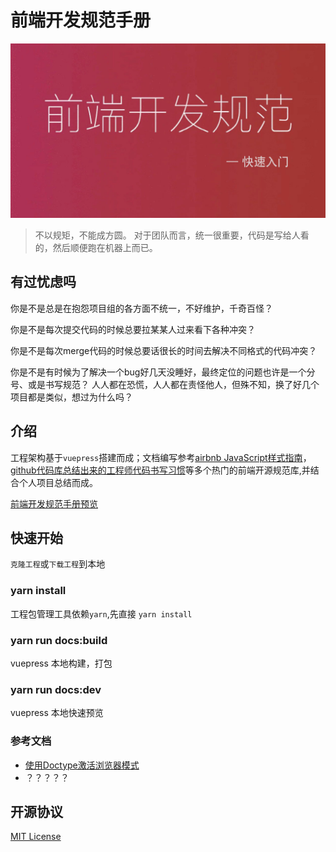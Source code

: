 # 前端开发规范手册

![front-end-develop-standard01.jpg](./docs/images/front-end-develop-standard01.jpg)

> 不以规矩，不能成方圆。 对于团队而言，统一很重要，代码是写给人看的，然后顺便跑在机器上而已。

## 有过忧虑吗

你是不是总是在抱怨项目组的各方面不统一，不好维护，千奇百怪？

你是不是每次提交代码的时候总要拉某某人过来看下各种冲突？

你是不是每次merge代码的时候总要话很长的时间去解决不同格式的代码冲突？

你是不是有时候为了解决一个bug好几天没睡好，最终定位的问题也许是一个分号、或是书写规范？ 人人都在恐慌，人人都在责怪他人，但殊不知，换了好几个项目都是类似，想过为什么吗？

## 介绍

工程架构基于`vuepress`搭建而成；文档编写参考[airbnb JavaScript样式指南](https://github.com/airbnb/javascript)，[github代码库总结出来的工程师代码书写习惯](http://alloyteam.github.io/CodeGuide/#js-indentation)等多个热门的前端开源规范库,并结合个人项目总结而成。

[前端开发规范手册预览](https://wiki.niceboybao.com/front-end-develop-standard/)

## 快速开始

`克隆工程`或`下载工程`到本地

### yarn install

工程包管理工具依赖`yarn`,先直接 `yarn install`

### yarn run docs:build

vuepress 本地构建，打包

### yarn run docs:dev

vuepress 本地快速预览

### 参考文档

- [使用Doctype激活浏览器模式](https://hsivonen.fi/doctype/)
- ？？？？？

## 开源协议

[MIT License](https://github.com/niceboybao/front-end-develop-standard/blob/master/LICENSE)
